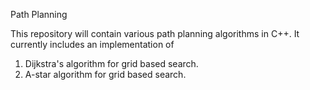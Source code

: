 Path Planning

This repository will contain various path planning algorithms in C++.
It currently includes an implementation of
1. Dijkstra's algorithm for grid based search.
2. A-star algorithm for grid based search.
